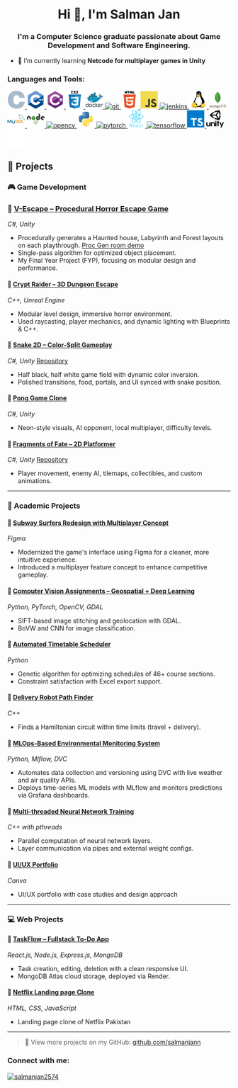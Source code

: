 <h1 align="center">Hi 👋, I'm Salman Jan</h1>
<h3 align="center">I'm a Computer Science graduate passionate about Game Development and Software Engineering.</h3>

- 🌱 I’m currently learning **Netcode for multiplayer games in Unity**



<h3 align="left">Languages and Tools:</h3>
<p align="left"> <a href="https://www.cprogramming.com/" target="_blank" rel="noreferrer"> <img src="https://raw.githubusercontent.com/devicons/devicon/master/icons/c/c-original.svg" alt="c" width="40" height="40"/> </a> <a href="https://www.w3schools.com/cpp/" target="_blank" rel="noreferrer"> <img src="https://raw.githubusercontent.com/devicons/devicon/master/icons/cplusplus/cplusplus-original.svg" alt="cplusplus" width="40" height="40"/> </a> <a href="https://www.w3schools.com/cs/" target="_blank" rel="noreferrer"> <img src="https://raw.githubusercontent.com/devicons/devicon/master/icons/csharp/csharp-original.svg" alt="csharp" width="40" height="40"/> </a> <a href="https://www.w3schools.com/css/" target="_blank" rel="noreferrer"> <img src="https://raw.githubusercontent.com/devicons/devicon/master/icons/css3/css3-original-wordmark.svg" alt="css3" width="40" height="40"/> </a> <a href="https://www.docker.com/" target="_blank" rel="noreferrer"> <img src="https://raw.githubusercontent.com/devicons/devicon/master/icons/docker/docker-original-wordmark.svg" alt="docker" width="40" height="40"/> </a> <a href="https://git-scm.com/" target="_blank" rel="noreferrer"> <img src="https://www.vectorlogo.zone/logos/git-scm/git-scm-icon.svg" alt="git" width="40" height="40"/> </a> <a href="https://www.w3.org/html/" target="_blank" rel="noreferrer"> <img src="https://raw.githubusercontent.com/devicons/devicon/master/icons/html5/html5-original-wordmark.svg" alt="html5" width="40" height="40"/> </a> <a href="https://developer.mozilla.org/en-US/docs/Web/JavaScript" target="_blank" rel="noreferrer"> <img src="https://raw.githubusercontent.com/devicons/devicon/master/icons/javascript/javascript-original.svg" alt="javascript" width="40" height="40"/> </a> <a href="https://www.jenkins.io" target="_blank" rel="noreferrer"> <img src="https://www.vectorlogo.zone/logos/jenkins/jenkins-icon.svg" alt="jenkins" width="40" height="40"/> </a> <a href="https://www.linux.org/" target="_blank" rel="noreferrer"> <img src="https://raw.githubusercontent.com/devicons/devicon/master/icons/linux/linux-original.svg" alt="linux" width="40" height="40"/> </a> <a href="https://www.mongodb.com/" target="_blank" rel="noreferrer"> <img src="https://raw.githubusercontent.com/devicons/devicon/master/icons/mongodb/mongodb-original-wordmark.svg" alt="mongodb" width="40" height="40"/> </a> <a href="https://www.mysql.com/" target="_blank" rel="noreferrer"> <img src="https://raw.githubusercontent.com/devicons/devicon/master/icons/mysql/mysql-original-wordmark.svg" alt="mysql" width="40" height="40"/> </a> <a href="https://nodejs.org" target="_blank" rel="noreferrer"> <img src="https://raw.githubusercontent.com/devicons/devicon/master/icons/nodejs/nodejs-original-wordmark.svg" alt="nodejs" width="40" height="40"/> </a> <a href="https://opencv.org/" target="_blank" rel="noreferrer"> <img src="https://www.vectorlogo.zone/logos/opencv/opencv-icon.svg" alt="opencv" width="40" height="40"/> </a> <a href="https://www.python.org" target="_blank" rel="noreferrer"> <img src="https://raw.githubusercontent.com/devicons/devicon/master/icons/python/python-original.svg" alt="python" width="40" height="40"/> </a> <a href="https://pytorch.org/" target="_blank" rel="noreferrer"> <img src="https://www.vectorlogo.zone/logos/pytorch/pytorch-icon.svg" alt="pytorch" width="40" height="40"/> </a> <a href="https://reactjs.org/" target="_blank" rel="noreferrer"> <img src="https://raw.githubusercontent.com/devicons/devicon/master/icons/react/react-original-wordmark.svg" alt="react" width="40" height="40"/> </a> <a href="https://www.tensorflow.org" target="_blank" rel="noreferrer"> <img src="https://www.vectorlogo.zone/logos/tensorflow/tensorflow-icon.svg" alt="tensorflow" width="40" height="40"/> </a> <a href="https://www.typescriptlang.org/" target="_blank" rel="noreferrer"> <img src="https://raw.githubusercontent.com/devicons/devicon/master/icons/typescript/typescript-original.svg" alt="typescript" width="40" height="40"/> </a> <a href="https://unity.com/" target="_blank" rel="noreferrer"> <img src="download.svg" alt="unity" width="40" height="40"/> </a> <a href="https://unrealengine.com/" target="_blank" rel="noreferrer"> <img src="UE-Logotype-2023-Vertical-White.svg" alt="unreal" width="40" height="40"/> </a> </p>

## 🚀 Projects

### 🎮 Game Development

### 🔹 [V-Escape – Procedural Horror Escape Game](https://github.com/salmanjann/V-Escape)
*C#, Unity*  
- Procedurally generates a Haunted house, Labyrinth and Forest layouts on each playthrough. [Proc Gen room demo](https://drive.google.com/file/d/1_zjdH2yIWtO6s5WwdlcfSsY2K27CZ-at/view?usp=sharing)
- Single-pass algorithm for optimized object placement.  
- My Final Year Project (FYP), focusing on modular design and performance.

#### 🔹 [Crypt Raider – 3D Dungeon Escape](https://drive.google.com/file/d/1e84KX9LT2AeHqTASFKcZHsl4cn81OD1N/view?usp=sharing)
*C++, Unreal Engine*  
- Modular level design, immersive horror environment.  
- Used raycasting, player mechanics, and dynamic lighting with Blueprints & C++.

#### 🔹 [Snake 2D – Color-Split Gameplay](https://drive.google.com/file/d/1S58T7joHbvtXtawjJVyknmXOcvxMiVKx/view?usp=sharing)
*C#, Unity*  [Repository](https://github.com/salmanjann/Snake)
- Half black, half white game field with dynamic color inversion.  
- Polished transitions, food, portals, and UI synced with snake position.

#### 🔹 [Pong Game Clone](https://play.unity.com/mg/other/pong-game-salmanii)
*C#, Unity*  
- Neon-style visuals, AI opponent, local multiplayer, difficulty levels.

#### 🔹 [Fragments of Fate – 2D Platformer](https://drive.google.com/file/d/1v9DhyGa2YleNMLmN6axdNwj7lkx7uJAi/view?usp=sharing)
*C#, Unity*  [Repository](https://github.com/salmanjann/Fragments-of-Fate)
- Player movement, enemy AI, tilemaps, collectibles, and custom animations.

---
### 🧠 Academic Projects

#### 🔹 [Subway Surfers Redesign with Multiplayer Concept](https://www.figma.com/proto/RcTBPI26tdLVhhSdsLA3em/Cyber-Surfers?node-id=0-1&t=KYwxuolDndCYWX0S-1)
*Figma*  
- Modernized the game's interface using Figma for a cleaner, more intuitive experience.  
- Introduced a multiplayer feature concept to enhance competitive gameplay.

#### 🔹 [Computer Vision Assignments – Geospatial + Deep Learning](https://github.com/salmanjann/Computer-Vision)
*Python, PyTorch, OpenCV, GDAL*  
- SIFT-based image stitching and geolocation with GDAL.  
- BoVW and CNN for image classification.

#### 🔹 [Automated Timetable Scheduler](https://github.com/salmanjann/Time-Table-Scheduler)
*Python*  
- Genetic algorithm for optimizing schedules of 46+ course sections.  
- Constraint satisfaction with Excel export support.

#### 🔹 [Delivery Robot Path Finder](https://github.com/salmanjann/Delivery-Robot-Path-Finder)
*C++*  
- Finds a Hamiltonian circuit within time limits (travel + delivery).

#### 🔹 [MLOps-Based Environmental Monitoring System](https://github.com/salmanjann/Environmental-Monitoring-System)
*Python, Mlflow, DVC*  
- Automates data collection and versioning using DVC with live weather and air quality APIs.
- Deploys time-series ML models with MLflow and monitors predictions via Grafana dashboards.

#### 🔹 [Multi-threaded Neural Network Training](https://github.com/salmanjann/Multi-threaded-NN-C-)
*C++ with pthreads*  
- Parallel computation of neural network layers.  
- Layer communication via pipes and external weight configs.

#### 🔹 [UI/UX Portfolio](https://www.canva.com/design/DAGm4WFJq7c/MrSzBRvcWJj05AOQe2fFhQ/edit?utm_content=DAGm4WFJq7c&utm_campaign=designshare&utm_medium=link2&utm_source=sharebutton)
*Canva*  
- UI/UX portfolio with case studies and design approach

---

### 💻 Web Projects

#### 🔹 [TaskFlow – Fullstack To-Do App](https://taskflow-3at5.onrender.com/)
*React.js, Node.js, Express.js, MongoDB*  
- Task creation, editing, deletion with a clean responsive UI.  
- MongoDB Atlas cloud storage, deployed via Render.

#### 🔹 [Netflix Landing page Clone](https://github.com/salmanjann/Netflix-Pakistan)
*HTML, CSS, JavaScript*  
- Landing page clone of Netflix Pakistan

---


> 📌 View more projects on my GitHub: [github.com/salmanjann](https://github.com/salmanjann)

<h3 align="left">Connect with me:</h3>
<p align="left">
<a href="https://linkedin.com/in/salmanjan2574" target="blank"><img align="center" src="https://raw.githubusercontent.com/rahuldkjain/github-profile-readme-generator/master/src/images/icons/Social/linked-in-alt.svg" alt="salmanjan2574" height="30" width="40" /></a>
</p>

